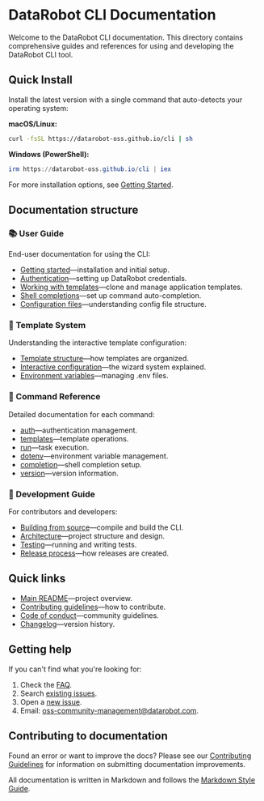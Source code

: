 # DataRobot CLI Documentation

Welcome to the DataRobot CLI documentation. This directory contains comprehensive guides and references for using and developing the DataRobot CLI tool.

## Quick Install

Install the latest version with a single command that auto-detects your operating system:

**macOS/Linux:**
```bash
curl -fsSL https://datarobot-oss.github.io/cli | sh
```

**Windows (PowerShell):**
```powershell
irm https://datarobot-oss.github.io/cli | iex
```

For more installation options, see [Getting Started](user-guide/getting-started.md).

## Documentation structure

### 📚 User Guide

End-user documentation for using the CLI:

- [Getting started](user-guide/getting-started.md)&mdash;installation and initial setup.
- [Authentication](user-guide/authentication.md)&mdash;setting up DataRobot credentials.
- [Working with templates](user-guide/templates.md)&mdash;clone and manage application templates.
- [Shell completions](user-guide/shell-completions.md)&mdash;set up command auto-completion.
- [Configuration files](user-guide/configuration.md)&mdash;understanding config file structure.

### 🎯 Template System

Understanding the interactive template configuration:

- [Template structure](template-system/structure.md)&mdash;how templates are organized.
- [Interactive configuration](template-system/interactive-config.md)&mdash;the wizard system explained.
- [Environment variables](template-system/environment-variables.md)&mdash;managing .env files.

### 📖 Command Reference

Detailed documentation for each command:

- [auth](commands/auth.md)&mdash;authentication management.
- [templates](commands/templates.md)&mdash;template operations.
- [run](commands/run.md)&mdash;task execution.
- [dotenv](commands/dotenv.md)&mdash;environment variable management.
- [completion](commands/completion.md)&mdash;shell completion setup.
- [version](commands/version.md)&mdash;version information.

### 🔧 Development Guide

For contributors and developers:

- [Building from source](development/building.md)&mdash;compile and build the CLI.
- [Architecture](development/architecture.md)&mdash;project structure and design.
- [Testing](development/testing.md)&mdash;running and writing tests.
- [Release process](development/release.md)&mdash;how releases are created.

## Quick links

- [Main README](../README.md)&mdash;project overview.
- [Contributing guidelines](../CONTRIBUTING.md)&mdash;how to contribute.
- [Code of conduct](../CODE_OF_CONDUCT.md)&mdash;community guidelines.
- [Changelog](../CHANGELOG.md)&mdash;version history.

## Getting help

If you can't find what you're looking for:

1. Check the [FAQ](user-guide/faq.md).
2. Search [existing issues](https://github.com/datarobot/cli/issues).
3. Open a [new issue](https://github.com/datarobot/cli/issues/new).
4. Email: oss-community-management@datarobot.com.

## Contributing to documentation

Found an error or want to improve the docs? Please see our [Contributing Guidelines](../CONTRIBUTING.md) for information on submitting documentation improvements.

All documentation is written in Markdown and follows the [Markdown Style Guide](development/markdown-style-guide.md).
